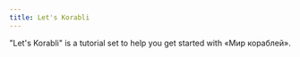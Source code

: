 ```yaml
---
title: Let's Korabli
---
```


"Let's Korabli" is a tutorial set to help you get started with «Мир кораблей».